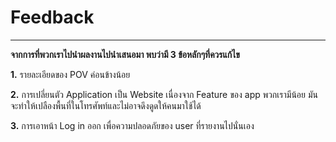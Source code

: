 # Feedback
<hr>

**จากการที่พวกเราไปนำผลงานไปนำเสนอมา พบว่ามี 3 ข้อหลักๆที่ควรแก้ไข**  

**1.** รายละเอียดของ POV ค่อนข้างน้อย  

**2.** การเปลี่ยนตัว Application เป็น Website เนื่องจาก Feature ของ app พวกเรามีน้อย มันจะทำให้เปลืองพื้นที่ในโทรศัพท์และไม่อาจดึงดูดให้คนมาใช้ได้  

**3.** การเอาหน้า Log in ออก เพื่อความปลอดภัยของ user ที่รายงานไปนั่นเอง   
